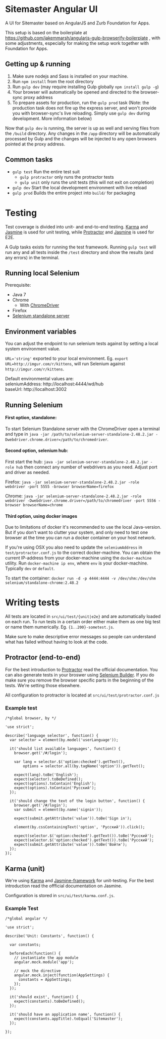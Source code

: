 Sitemaster Angular UI
=====================

A UI for Sitemaster based on AngularJS and Zurb Foundation for Apps.

This setup is based on the boilerplate at https://github.com/jakemmarsh/angularjs-gulp-browserify-boilerplate , with some adjustments, especially for making the setup work together with Foundation for Apps.

## Getting up & running

1. Make sure nodejs and Sass is installed on your machine.
2. Run `npm install` from the root directory
3. Run `gulp dev` (may require installing Gulp globally `npm install gulp -g`)
4. Your browser will automatically be opened and directed to the browser-sync proxy address
5. To prepare assets for production, run the `gulp prod` task (Note: the production task does not fire up the express server, and won't provide you with browser-sync's live reloading. Simply use `gulp dev` during development. More information below)

Now that `gulp dev` is running, the server is up as well and serving files from the `/build` directory. Any changes in the `/app` directory will be automatically processed by Gulp and the changes will be injected to any open browsers pointed at the proxy address.

## Common tasks

- `gulp test` Run the entire test suit
  - `gulp protractor` only runs the protractor tests
  - `gulp unit` only runs the unit tests (this will not exit on completion)
- `gulp dev` Start the local development environment with live reload
- `gulp prod` Builds the entire project into `build/` for packaging

# Testing

Test coverage is divided into unit- and end-to-end testing. [Karma](http://karma-runner.github.io/) and [Jasmine](http://jasmine.github.io/) is used for unit testing, while [Protractor](https://github.com/angular/protractor) and [Jasmine](http://jasmine.github.io/) is used for E2E.

A Gulp tasks exists for running the test framework. Running `gulp test` will run any and all tests inside the `/test` directory and show the results (and any errors) in the terminal.

## Running local Selenium

Prerequisite:
- Java 7
- Chrome
  - With [ChromeDriver](https://sites.google.com/a/chromium.org/chromedriver/downloads)
- Firefox
- [Selenium standalone server](http://www.seleniumhq.org/download/)

## Environment variables

You can adjust the endpoint to run selenium tests against by setting a local system environment value.

`URL='string'` exported to your local environment. Eg. `export URL=http://imgur.com/r/kittens`, will run Selenium against `http://imgur.com/r/kittens`.

Default environmental values are:  
seleniumAddress: http://localhost:4444/wd/hub   
baseUrl: http://localhost:3002

## Running Selenium

#### First option, standalone:

To start Selenium Standalone server with the ChromeDriver open a terminal and type in `java -jar /path/to/selenium-server-standalone-2.48.2.jar -Dwebdriver.chrome.driver=/path/to/chromedriver`.

#### Second option, selenium hub:

First start the hub: `java -jar selenium-server-standalone-2.48.2.jar -role hub` then connect any number of webdrivers as you need. Adjust port and driver as needed.

Firefox:
`java -jar selenium-server-standalone-2.48.2.jar -role webdriver -port 5555 -browser browserName=firefox`

Chrome:
`java -jar selenium-server-standalone-2.48.2.jar -role webdriver -Dwebdriver.chrome.driver=/path/to/chromedriver -port 5556 -browser browserName=chrome`

#### Third option, using docker images
Due to limitations of docker it's recommended to use the local Java-version. But if you don't want to clutter your system, and only need to test one browser at the time you can run a docker container on your host network.

If you're using OSX you also need to update the `seleniumAddress` in `test/protractor.conf.js` to the correct docker-machine. You can obtain the current IP-address from your docker-machine using the `docker-machine` utility. Run `docker-machine ip env`, where `env` is your docker-machine. Typically `dev` or `default`.

To start the container: `docker run -d -p 4444:4444 -v /dev/shm:/dev/shm selenium/standalone-chrome:2.48.2`

# Writing tests
All tests are located in `src/ui/test/{unit|e2e}` and are automatically loaded on each run. To run tests in a certain order either make them as one big test or name them numerically. Eg. `{1..200}-sometest.js`.

Make sure to make descriptive error messages so people can understand what has failed without having to look at the code.

## Protractor (end-to-end)
For the best introduction to [Protractor](https://angular.github.io/protractor/#/tutorial) read the official documentation. You can also generate tests in your broswer using [Selenium Builder](https://saucelabs.com/builder). If you do make sure you remove the browser specific parts in the beginning of the tests. We're setting those elsewhere.

All configuration to protractor is located at `src/ui/test/protractor.conf.js`

### Example test

```
/*global browser, by */

'use strict';

describe('language selector', function() {
  var selector = element(by.model('userLanguage'));

  it('should list available languages', function() {
    browser.get('/#/login');

    var lang = selector.$('option:checked').getText(),
        options = selector.all(by.tagName('option')).getText();

    expect(lang).toBe('English');
    expect(selector).toBeDefined();
    expect(options).toContain('English');
    expect(options).toContain('Русский');
  });

  it('should change the text of the login button', function() {
    browser.get('/#/login');
    var submit = element(by.name('signin'));

    expect(submit.getAttribute('value')).toBe('Sign in');

    element(by.cssContainingText('option', 'Русский')).click();

    expect(selector.$('option:checked').getText()).toBe('Русский');
    expect(selector.$('option:checked').getText()).toBe('Русский');
    expect(submit.getAttribute('value')).toBe('Войти');
  });
});
```

## Karma (unit)

We're using [Karma](http://karma-runner.github.io/0.13/index.html) and [Jasmine-framework](http://jasmine.github.io/1.3/introduction.html) for unit-testing. For the best introduction read the offficial documentation on Jasmine.

Configuration is stored in `src/ui/test/karma.conf.js`.

### Example Test

```
/*global angular */

'use strict';

describe('Unit: Constants', function() {

  var constants;

  beforeEach(function() {
    // instantiate the app module
    angular.mock.module('app');

    // mock the directive
    angular.mock.inject(function(AppSettings) {
      constants = AppSettings;
    });
  });

  it('should exist', function() {
    expect(constants).toBeDefined();
  });

  it('should have an application name', function() {
    expect(constants.appTitle).toEqual('Sitemaster');
  });

});
```
